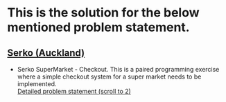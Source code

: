 # This is the solution for the below mentioned problem statement.

## [Serko (Auckland)](https://www.serko.com/)
 - Serko SuperMarket - Checkout. This is a paired programming exercise where a simple checkout system for a super market needs to be implemented.\
 [Detailed problem statement (scroll to 2)](https://github.com/pdhimate/Interviews/blob/master/Serko/ReadMe.md)
